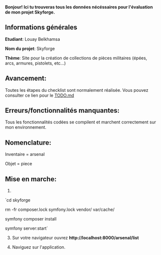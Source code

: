 **Bonjour! Ici tu trouveras tous les données nécéssaires pour l'évaluation de mon projet Skyforge.**

## Informations générales
**Etudiant**: Louay Belkhamsa

**Nom du projet**: Skyforge

**Thème**: Site pour la création de collections de pièces militaires (épées, arcs, armures, pistolets, etc...)

## Avancement:
Toutes les étapes du checklist sont normalement réalisée.
Vous pouvez consulter ce lien pour le [TODO.md](https://github.com/tsp-Ta1wan/Skyforge/blob/dev/TODO.md) 

## Erreurs/fonctionnalités manquantes:
Tous les fonctionnalités codées se compilent et marchent correctement sur mon environnement. 

## Nomenclature:
Inventaire = arsenal 

Objet = piece

## Mise en marche:
1.  
`cd skyforge

rm -fr composer.lock symfony.lock vendor/ var/cache/

symfony composer install

symfony server:start`

3. Sur votre navigateur ouvrez **http://localhost:8000/arsenal/list**

4. Naviguez sur l'application.
 

